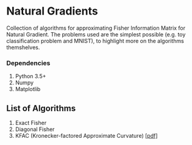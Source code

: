 # Natural Gradients
Collection of algorithms for approximating Fisher Information Matrix for Natural Gradient. The problems used are the simplest possible (e.g. toy classification problem and MNIST), to highlight more on the algorithms themshelves.

### Dependencies

1. Python 3.5+
2. Numpy
3. Matplotlib

## List of Algorithms

1. Exact Fisher
2. Diagonal Fisher
3. KFAC (Kronecker-factored Approximate Curvature) [[pdf]](http://www.cs.toronto.edu/~rgrosse/icml2015-kfac.pdf)
